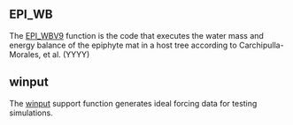 ## EPI_WB
The [EPI_WBV9](https://github.com/DavidCarMor/EWB/tree/main/Scripts/EPI_WBV9.m) function is the code that executes the water mass and energy balance of the epiphyte mat in a host tree according to Carchipulla-Morales, et al. (YYYY)

## winput
The [winput](https://github.com/DavidCarMor/EWB/tree/main/Scripts/winput.m) support function generates ideal forcing data for testing simulations.
